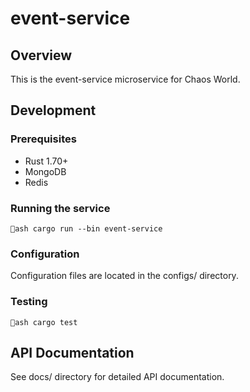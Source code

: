 # event-service

## Overview
This is the event-service microservice for Chaos World.

## Development

### Prerequisites
- Rust 1.70+
- MongoDB
- Redis

### Running the service
`ash
cargo run --bin event-service
`

### Configuration
Configuration files are located in the configs/ directory.

### Testing
`ash
cargo test
`

## API Documentation
See docs/ directory for detailed API documentation.
